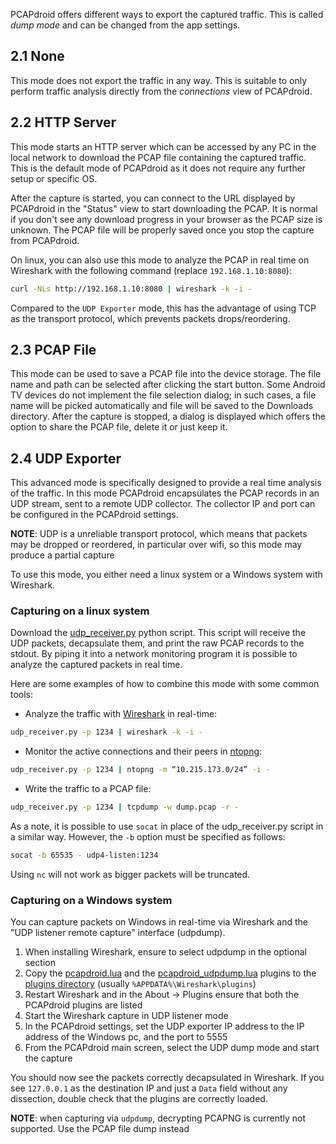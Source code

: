 PCAPdroid offers different ways to export the captured traffic. This is called *dump mode* and can be changed from the app settings.

## 2.1 None

This mode does not export the traffic in any way. This is suitable to only perform traffic analysis directly from the *connections* view of PCAPdroid.

## 2.2 HTTP Server

This mode starts an HTTP server which can be accessed by any PC in the local network to download the PCAP file containing the captured traffic. This is the default mode of PCAPdroid as it does not require any further setup or specific OS.

After the capture is started, you can connect to the URL displayed by PCAPdroid in the "Status" view to start downloading the PCAP. It is normal if you don't see any download progress in your browser as the PCAP size is unknown. The PCAP file will be properly saved once you stop the capture from PCAPdroid.

On linux, you can also use this mode to analyze the PCAP in real time on Wireshark with the following command (replace `192.168.1.10:8080`):

```bash
curl -NLs http://192.168.1.10:8080 | wireshark -k -i -
```

Compared to the `UDP Exporter` mode, this has the advantage of using TCP as the transport protocol, which prevents packets drops/reordering.

## 2.3 PCAP File

This mode can be used to save a PCAP file into the device storage. The file name and path can be selected after clicking the start button. Some Android TV devices do not implement the file selection dialog; in such cases, a file name will be picked automatically and file will be saved to the Downloads directory.
After the capture is stopped, a dialog is displayed which offers the option to share the PCAP file, delete it or just keep it.

## 2.4 UDP Exporter

This advanced mode is specifically designed to provide a real time analysis of the traffic. In this mode PCAPdroid encapsulates the PCAP records in an UDP stream, sent to a remote UDP collector. The collector IP and port can be configured in the PCAPdroid settings.

**NOTE**: UDP is a unreliable transport protocol, which means that packets may be dropped or reordered, in particular over wifi, so this mode may produce a partial capture

To use this mode, you either need a linux system or a Windows system with Wireshark.

### Capturing on a linux system

Download the [udp_receiver.py](https://github.com/emanuele-f/PCAPdroid/blob/master/tools/udp_receiver.py) python script. This script will receive the UDP packets, decapsulate them, and print the raw PCAP records to the stdout. By piping it into a network monitoring program it is possible to analyze the captured packets in real time.

Here are some examples of how to combine this mode with some common tools:

- Analyze the traffic with [Wireshark](https://www.wireshark.org/) in real-time:

```bash
udp_receiver.py -p 1234 | wireshark -k -i -
```

- Monitor the active connections and their peers in [ntopng](https://github.com/ntop/ntopng):

```bash
udp_receiver.py -p 1234 | ntopng -m “10.215.173.0/24” -i -
```

- Write the traffic to a PCAP file:

```bash
udp_receiver.py -p 1234 | tcpdump -w dump.pcap -r -
```

As a note, it is possible to use `socat` in place of the udp_receiver.py script in a similar way. However, the `-b` option must be specified as follows:

```bash
socat -b 65535 - udp4-listen:1234
```

Using `nc` will not work as bigger packets will be truncated.

### Capturing on a Windows system

You can capture packets on Windows in real-time via Wireshark and the "UDP listener remote capture" interface (udpdump).

1. When installing Wireshark, ensure to select udpdump in the optional section
2. Copy the [pcapdroid.lua](https://github.com/emanuele-f/PCAPdroid/blob/master/tools/pcapdroid.lua) and the [pcapdroid_udpdump.lua](https://github.com/emanuele-f/PCAPdroid/blob/master/tools/pcapdroid_udpdump.lua) plugins to the [plugins directory](https://www.wireshark.org/docs/wsug_html_chunked/ChPluginFolders.html) (usually `%APPDATA%\Wireshark\plugins`)
3. Restart Wireshark and in the About -> Plugins ensure that both the PCAPdroid plugins are listed
4. Start the Wireshark capture in UDP listener mode
5. In the PCAPdroid settings, set the UDP exporter IP address to the IP address of the Windows pc, and the port to 5555
6. From the PCAPdroid main screen, select the UDP dump mode and start the capture

You should now see the packets correctly decapsulated in Wireshark. If you see `127.0.0.1` as the destination IP and just a `Data` field without any dissection, double check that the plugins are correctly loaded.

**NOTE**: when capturing via `udpdump`, decrypting PCAPNG is currently not supported. Use the PCAP file dump instead
